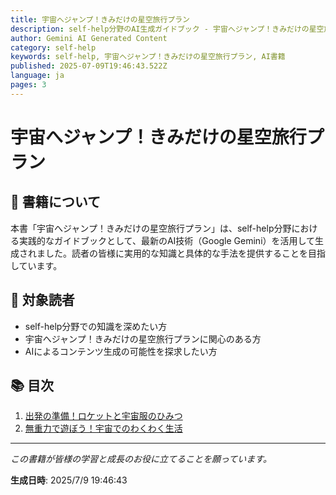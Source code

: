 ```yaml
---
title: 宇宙へジャンプ！きみだけの星空旅行プラン
description: self-help分野のAI生成ガイドブック - 宇宙へジャンプ！きみだけの星空旅行プラン
author: Gemini AI Generated Content
category: self-help
keywords: self-help, 宇宙へジャンプ！きみだけの星空旅行プラン, AI書籍
published: 2025-07-09T19:46:43.522Z
language: ja
pages: 3
---
```


# 宇宙へジャンプ！きみだけの星空旅行プラン

## 📖 書籍について

本書「宇宙へジャンプ！きみだけの星空旅行プラン」は、self-help分野における実践的なガイドブックとして、最新のAI技術（Google Gemini）を活用して生成されました。読者の皆様に実用的な知識と具体的な手法を提供することを目指しています。

## 🎯 対象読者

- self-help分野での知識を深めたい方
- 宇宙へジャンプ！きみだけの星空旅行プランに関心のある方
- AIによるコンテンツ生成の可能性を探求したい方

## 📚 目次

1. [出発の準備！ロケットと宇宙服のひみつ](./chapter-1.md)
2. [無重力で遊ぼう！宇宙でのわくわく生活](./chapter-2.md)

---

*この書籍が皆様の学習と成長のお役に立てることを願っています。*

**生成日時**: 2025/7/9 19:46:43
